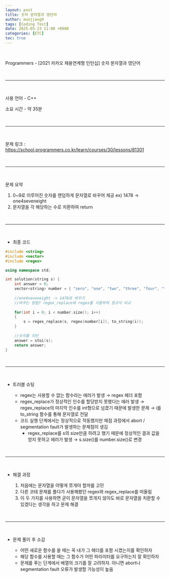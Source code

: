 ```yaml
---
layout: post
title: 숫자 문자열과 영단어
author: munjjang9
tags: [Coding Test]
date: 2025-05-23 11:00 +0900
categories: [ETC]
toc: true
---
```


<br>

Programmers - [2021 카카오 채용연계형 인턴십] 숫자 문자열과 영단어

<br>

---

<br>

사용 언어 - C++

소요 시간 - 약 35분

<br>

---

<br>

문제 링크 : https://school.programmers.co.kr/learn/courses/30/lessons/81301

<br>

---

<br>

문제 요약

1. 0~9로 이루어진 숫자를 랜덤하게 문자열로 바꾸어 제공 ex) 1478 → one4seveneight
2. 문자열을 각 해당하는 수로 치환하여 return

<br>

---

<br>

- 최종 코드

```cpp
#include <string>
#include <vector>
#include <regex>

using namespace std;

int solution(string s) {
    int answer = 0;
    vector<string> number = { "zero", "one", "two", "three", "four", "five", "six", "seven", "eight", "nine" };
    
    //one4seveneight -> 1478로 바꾸기
    //바꾸는 방법? regex_replace와 regex를 사용하여 정규식 비교
    
    for(int i = 0; i < number.size(); i++)
    {
        s = regex_replace(s, regex(number[i]), to_string(i));
    }
    
    //숫자를 리턴
    answer = stoi(s);
    return answer;
}
```

<br>

---

<br>

- 트러블 슈팅

    - regex는 사용할 수 없는 함수라는 에러가 발생 → regex 헤더 포함
    - regex_replace가 정상적인 인수를 할당받지 못했다는 에러 발생 → regex_replace의 마지막 인수를 int형으로 넘겼기 때문에 발생한 문제 → i를 to_string 함수를 통해 문자열로 전달
    - 코드 실행 단계에서는 정상적으로 작동했지만 채점 과정에서 abort / segmentation fault가 발생하는 문제점이 생김
        - regex_replace를 s의 size만큼 하려고 했기 때문에 정상적인 결과 값을 얻지 못하고 에러가 발생 → s.size()를 number.size()로 변경

<br>

---

<br>

- 해결 과정

    1. 처음에는 문자열을 어떻게 쪼개야 할까를 고민
    2. 다른 코테 문제를 풀다가 사용해봤던 regex와 regex_replace를 떠올림
    3. 이 두 가지를 사용하면 굳이 문자열을 쪼개지 않아도 바로 문자열을 치환할 수 있겠다는 생각을 하고 문제 해결

<br>

---

<br>

- 문제 풀이 후 소감

    - 어떤 새로운 함수를 쓸 때는 꼭 내가 그 헤더를 포함 시켰는지를 확인하자
    - 해당 함수를 사용할 때는 그 함수가 어떤 파라미터를 요구하는지 잘 확인하자
    - 문제를 푸는 단계에서 배열의 크기를 잘 고려하자. 아니면 abort나 segmentation fault 오류가 발생할 가능성이 높음